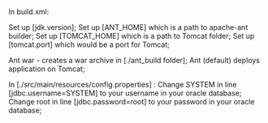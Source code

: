 In build.xml:

Set up [jdk.version];
Set up [ANT_HOME] which is a path to apache-ant builder;
Set up [TOMCAT_HOME] which is a path to Tomcat folder;
Set up [tomcat.port] which would be a port for Tomcat;

Ant war - creates a war archive in [./ant_build folder];
Ant (default) deploys application on Tomcat;

In [./src/main/resources/config.properties] :
Change SYSTEM in line [jdbc.username=SYSTEM] to your username in your oracle database;
Change root in line [jdbc.password=root] to your password in your oracle database;